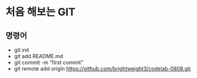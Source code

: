 # 처음 해보는 GIT

## 명령어

- git init
- git add README.md
- git commit -m "first commit"
- git remote add origin https://github.com/brightweight3/codelab-0808.git


